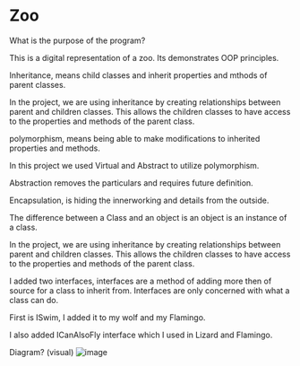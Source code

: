 # Zoo

What is the purpose of the program?

This is a digital representation of a zoo.  Its demonstrates OOP principles. 

Inheritance, means child classes and inherit properties and mthods of parent classes.

In the project, we are using inheritance by creating relationships between parent and children classes.  This allows the children classes to have access to the properties and methods of the parent class.


polymorphism, means being able to make modifications to inherited properties and methods.

In this project we used Virtual and Abstract to utilize polymorphism.

Abstraction removes the particulars and requires future definition.

Encapsulation, is hiding the innerworking and details from the outside.

The difference between a Class and an object is an object is an instance of a class.

In the project, we are using inheritance by creating relationships between parent and children classes.  This allows the children classes to have access to the properties and methods of the parent class.


I added two interfaces, interfaces are a method of adding more then of source for a class to inherit from.  Interfaces are only concerned with what a class can do.

First is ISwim, I added it to my wolf and my Flamingo.

I also added ICanAlsoFly interface which I used in Lizard and Flamingo.

Diagram? (visual)
![image]()
